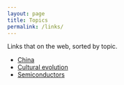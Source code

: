 ```yaml
---
layout: page
title: Topics
permalink: /links/
---
```


Links that on the web, sorted by topic.

* [China](/china/)
* [Cultural evolution](/cultural-evolution/)
* [Semiconductors](/semis/)
